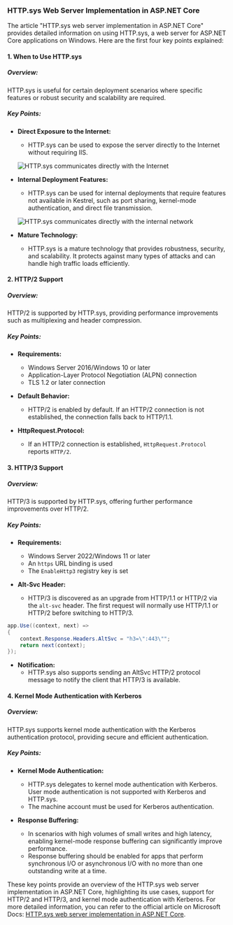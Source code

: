 ### HTTP.sys Web Server Implementation in ASP.NET Core

The article "HTTP.sys web server implementation in ASP.NET Core" provides detailed information on using HTTP.sys, a web server for ASP.NET Core applications on Windows. Here are the first four key points explained:

#### 1. When to Use HTTP.sys

##### Overview:
HTTP.sys is useful for certain deployment scenarios where specific features or robust security and scalability are required.

##### Key Points:
- **Direct Exposure to the Internet:**
  - HTTP.sys can be used to expose the server directly to the Internet without requiring IIS.
  
  ![HTTP.sys communicates directly with the Internet](https://github.com/dotnet/AspNetCore.Docs/raw/main/aspnetcore/fundamentals/servers/httpsys/_static/httpsys-to-internet.png)

- **Internal Deployment Features:**
  - HTTP.sys can be used for internal deployments that require features not available in Kestrel, such as port sharing, kernel-mode authentication, and direct file transmission.
  
  ![HTTP.sys communicates directly with the internal network](https://github.com/dotnet/AspNetCore.Docs/raw/main/aspnetcore/fundamentals/servers/httpsys/_static/httpsys-to-internal.png)

- **Mature Technology:**
  - HTTP.sys is a mature technology that provides robustness, security, and scalability. It protects against many types of attacks and can handle high traffic loads efficiently.

#### 2. HTTP/2 Support

##### Overview:
HTTP/2 is supported by HTTP.sys, providing performance improvements such as multiplexing and header compression.

##### Key Points:
- **Requirements:**
  - Windows Server 2016/Windows 10 or later
  - Application-Layer Protocol Negotiation (ALPN) connection
  - TLS 1.2 or later connection

- **Default Behavior:**
  - HTTP/2 is enabled by default. If an HTTP/2 connection is not established, the connection falls back to HTTP/1.1.

- **HttpRequest.Protocol:**
  - If an HTTP/2 connection is established, `HttpRequest.Protocol` reports `HTTP/2`.

#### 3. HTTP/3 Support

##### Overview:
HTTP/3 is supported by HTTP.sys, offering further performance improvements over HTTP/2.

##### Key Points:
- **Requirements:**
  - Windows Server 2022/Windows 11 or later
  - An `https` URL binding is used
  - The `EnableHttp3` registry key is set

- **Alt-Svc Header:**
  - HTTP/3 is discovered as an upgrade from HTTP/1.1 or HTTP/2 via the `alt-svc` header. The first request will normally use HTTP/1.1 or HTTP/2 before switching to HTTP/3.

```csharp
app.Use((context, next) =>
{
    context.Response.Headers.AltSvc = "h3=\":443\"";
    return next(context);
});
```

- **Notification:**
  - HTTP.sys also supports sending an AltSvc HTTP/2 protocol message to notify the client that HTTP/3 is available.

#### 4. Kernel Mode Authentication with Kerberos

##### Overview:
HTTP.sys supports kernel mode authentication with the Kerberos authentication protocol, providing secure and efficient authentication.

##### Key Points:
- **Kernel Mode Authentication:**
  - HTTP.sys delegates to kernel mode authentication with Kerberos. User mode authentication is not supported with Kerberos and HTTP.sys.
  - The machine account must be used for Kerberos authentication.

- **Response Buffering:**
  - In scenarios with high volumes of small writes and high latency, enabling kernel-mode response buffering can significantly improve performance.
  - Response buffering should be enabled for apps that perform synchronous I/O or asynchronous I/O with no more than one outstanding write at a time.

These key points provide an overview of the HTTP.sys web server implementation in ASP.NET Core, highlighting its use cases, support for HTTP/2 and HTTP/3, and kernel mode authentication with Kerberos. For more detailed information, you can refer to the official article on Microsoft Docs: [HTTP.sys web server implementation in ASP.NET Core](https://docs.microsoft.com/en-us/aspnet/core/fundamentals/servers/httpsys).